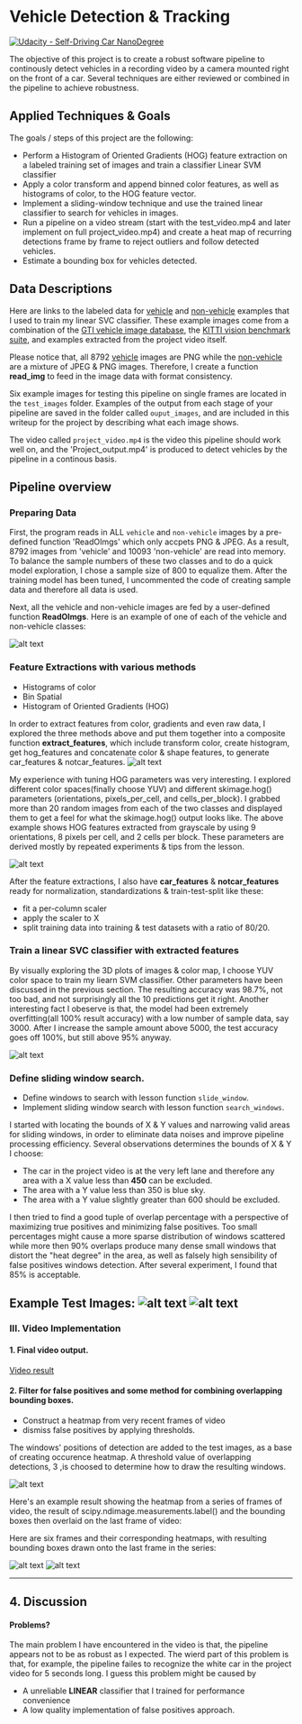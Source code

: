 # Vehicle Detection & Tracking
[![Udacity - Self-Driving Car NanoDegree](https://s3.amazonaws.com/udacity-sdc/github/shield-carnd.svg)](http://www.udacity.com/drive)

The objective of this project is to create a robust software pipeline to continously detect vehicles in a recording video by a camera mounted right on the front of a car. Several techniques are either reviewed or combined in the pipeline to achieve robustness.

[//]: # (Image References)
[EDA]: ./lablearn/Proceedings/EDA.png
[FE]: ./lablearn/Proceedings/feature_extraction.png
[SW1]: ./lablearn/Proceedings/slidingwindows1.png
[SW2]: ./lablearn/Proceedings/slidingwindows2.png
[image4]: ./lablearn/Proceedings/windows.png
[hm1]: ./lablearn/Proceedings/heatmap1.png
[hm2]: ./lablearn/Proceedings/heatmap2.png
[HT]: ./lablearn/Proceedings/HeatThresholds.png
[parameters]: ./lablearn/Proceedings/parameters.png
[TR]: ./lablearn/Proceedings/TrainingReport.png
[video1]: ./project_video.mp4

Applied Techniques & Goals
---

The goals / steps of this project are the following:

* Perform a Histogram of Oriented Gradients (HOG) feature extraction on a labeled training set of images and train a classifier Linear SVM classifier
* Apply a color transform and append binned color features, as well as histograms of color, to the HOG feature vector.
* Implement a sliding-window technique and use the trained linear classifier to search for vehicles in images.
* Run a pipeline on a video stream (start with the test_video.mp4 and later implement on full project_video.mp4) and create a heat map of recurring detections frame by frame to reject outliers and follow detected vehicles.
* Estimate a bounding box for vehicles detected.

Data Descriptions
---

Here are links to the labeled data for [vehicle](https://s3.amazonaws.com/udacity-sdc/Vehicle_Tracking/vehicles.zip) and [non-vehicle](https://s3.amazonaws.com/udacity-sdc/Vehicle_Tracking/non-vehicles.zip) examples that I used to train my linear SVC classifier. These example images come from a combination of the [GTI vehicle image database](http://www.gti.ssr.upm.es/data/Vehicle_database.html), the [KITTI vision benchmark suite](http://www.cvlibs.net/datasets/kitti/), and examples extracted from the project video itself. 

Please notice that, all 8792 [vehicle](https://s3.amazonaws.com/udacity-sdc/Vehicle_Tracking/vehicles.zip) images are PNG while the [non-vehicle](https://s3.amazonaws.com/udacity-sdc/Vehicle_Tracking/non-vehicles.zip) are a mixture of JPEG & PNG images. Therefore, I create a function **read_img** to feed in the image data with format consistency.

Six example images for testing this pipeline on single frames are located in the `test_images` folder. Examples of the output from each stage of your pipeline are saved in the folder called `ouput_images`, and are included in this writeup for the project by describing what each image shows.   

The video called `project_video.mp4` is the video this pipeline should work well on, and the 'Project_output.mp4' is produced to detect vehicles by the pipeline in a continous basis.

Pipeline overview
---
### Preparing Data
First, the program reads in ALL `vehicle` and `non-vehicle` images by a pre-defined function 'ReadOImgs' which only accpets PNG & JPEG. As a result, 8792 images from 'vehicle' and 10093 'non-vehicle' are read into memory. To balance the sample numbers of these two classes and to do a quick model exploration, I chose a sample size of 800 to equalize them. After the training model has been tuned, I uncommented the code of creating sample data and therefore all data is used.

Next, all the vehicle and non-vehicle images are fed by a user-defined function **ReadOImgs**. Here is an example of one of each of the vehicle and non-vehicle classes:

![alt text][EDA]


### Feature Extractions with various methods

* Histograms of color
* Bin Spatial
* Histogram of Oriented Gradients (HOG)

In order to extract features from color, gradients and even raw data, I explored the three methods above and put them together into a composite function **extract_features**, which include transform color, create histogram, get hog_features and concatenate color & shape features, to generate car_features & notcar_features.
![alt text][FE]

My experience with tuning HOG parameters was very interesting. I  explored different color spaces(finally choose YUV) and different skimage.hog() parameters (orientations, pixels_per_cell, and cells_per_block). I grabbed more than 20 random images from each of the two classes and displayed them to get a feel for what the skimage.hog() output looks like. The above example shows HOG features extracted from grayscale by using 9 orientations, 8 pixels per cell, and 2 cells per block. These parameters are derived mostly by repeated experiments & tips from the lesson.

![alt text][Parameters]

After the feature extractions, I also have **car_features** & **notcar_features** ready for normalization, standardizations & train-test-split like these:

* fit a per-column scaler
* apply the scaler to X
* split training data into training & test datasets with a ratio of 80/20.



### Train a linear SVC classifier with extracted features
By visually exploring the 3D plots of images & color map, I choose YUV color space to train my liearn SVM classifier. Other parameters have been discussed in the previous section. The resulting accuracy was 98.7%, not too bad, and not surprisingly all the 10 predictions get it right. 
Another interesting fact I obeserve is that, the model had been extremely overfitting(all 100% result accuracy) with a low number of sample data, say 3000. After I increase the sample amount above 5000, the test accuracy goes off 100%, but still above 95% anyway.

![alt text][TR]

### Define sliding window search.
* Define windows to search with lesson function `slide_window`.
* Implement sliding window search with lesson function `search_windows`.


I started with locating the bounds of X & Y values and narrowing valid areas for sliding windows, in order to eliminate data noises and improve pipeline processing efficiency. Several observations determines the bounds of X & Y I choose:
* The car in the project video is at the very left lane and therefore any area with a X value less than **450** can be excluded.
* The area with a Y value less than 350 is blue sky.
* The area with a Y value slightly greater than 600 should be excluded.

I then tried to find a good tuple of overlap percentage with a perspective of maximizing true positives and minimizing false positives. Too small percentages might cause a more sparse distribution of windows scattered while more then 90% overlaps produce many dense small windows that distort the "heat degree" in the area, as well as falsely high sensibility of false positives windows detection. After several experiment, I found that 85% is acceptable.

Example Test Images:
![alt text][SW1]
![alt text][SW2]
---


### III. Video Implementation

#### 1. Final video output. 

[Video result](Project_output.mp4)

#### 2. Filter for false positives and some method for combining overlapping bounding boxes.

*  Construct a heatmap from very recent frames of video
*  dismiss false positives by applying thresholds.


The windows' positions of detection are added to the test images, as a base of creating occurence heatmap. A threshold value of overlapping detections, 3 ,is choosed to determine how to draw the resulting windows.

![alt text][HT]

Here's an example result showing the heatmap from a series of frames of video, the result of scipy.ndimage.measurements.label() and the bounding boxes then overlaid on the last frame of video:

Here are six frames and their corresponding heatmaps, with resulting bounding boxes drawn onto the last frame in the series:

![alt text][hm1]
![alt text][hm2]

---

## 4. Discussion

#### Problems?

The main problem I have encountered in the video is that, the pipeline appears not to be as robust as I expected. The wierd part of this problem is that, for example, the pipeline failes to recognize the white car in the project video for 5 seconds long. I guess this problem might be caused by 
* A unreliable **LINEAR** classifier that I trained for performance convenience
* A low quality implementation of false positives approach.
